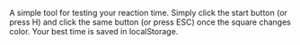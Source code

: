 A simple tool for testing your reaction time. Simply click the start button (or press H) and click the same button (or press ESC) once the square changes color. Your best time is saved in localStorage.
